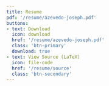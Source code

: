 ```yaml
---
title: Resume
pdf: '/resume/azevedo-joseph.pdf'
buttons:
- text: Download
  icon: download
  href: '/resume/azevedo-joseph.pdf'
  class: 'btn-primary'
  download: true
- text: View Source (LaTeX)
  icon: file-code
  href: '/resume/source'
  class: 'btn-secondary'
---
```

